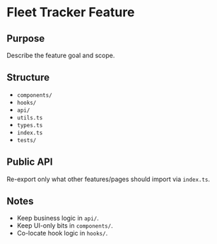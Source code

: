 # Fleet Tracker Feature

## Purpose
Describe the feature goal and scope.

## Structure
- `components/`
- `hooks/`
- `api/`
- `utils.ts`
- `types.ts`
- `index.ts`
- `tests/`


## Public API
Re-export only what other features/pages should import via `index.ts`.

## Notes
- Keep business logic in `api/`.
- Keep UI-only bits in `components/`.
- Co-locate hook logic in `hooks/`.
